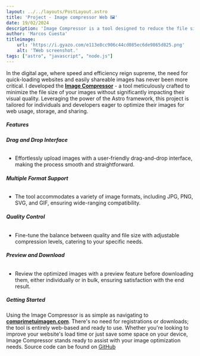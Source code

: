 ```yaml
---
layout: ../../layouts/PostLayout.astro
title: 'Project - Image compressor Web 🖼️'
date: 19/02/2024
description: 'Image Compressor is a tool designed to reduce the file size of images without significantly affecting their visual quality. This project aims to provide an efficient way for individuals and developers to decrease image sizes, making them more suitable for web usage, storage, and sharing. Made it with Astro framework.'
author: 'Marcos Cuesta'
titleimage:
    url: 'https://i.gyazo.com/e113e8cc906c44cd085ec6de9865d825.png'
    alt: 'TWeb screenshot.'
tags: ["astro", "javascript", "node.js"]
---
```


In the digital age, where speed and efficiency reign supreme, the need for quick-loading websites and easily shareable images has never been more critical. I developed the [**Image Compressor**](https://comprimetuimagen.com) - a tool meticulously crafted to minimize the file size of your images without significantly impacting their visual quality. Leveraging the power of the Astro framework, this project is tailored for individuals and developers eager to optimize their images for web usage, storage, and sharing.


##### Features

###### **Drag and Drop Interface**
- Effortlessly upload images with a user-friendly drag-and-drop interface, making the process smooth and straightforward.

###### **Multiple Format Support**
- The tool accommodates a variety of image formats, including JPG, PNG, SVG, and GIF, ensuring wide-ranging compatibility.

###### **Quality Control**
- Fine-tune the balance between quality and file size with adjustable compression levels, catering to your specific needs.

###### **Preview and Download**
- Review the optimized images with a preview feature before downloading them, either individually or in bulk, ensuring satisfaction with the end result.

##### Getting Started

Using the Image Compressor is as simple as navigating to [__comprimetuimagen.com__](https://comprimetuimagen.com). There's no need for registrations or downloads; the tool is entirely web-based and ready to use. Whether you're looking to improve your website's load time or just save some space on your device, Image Compressor stands ready to assist with your image optimization needs. Source code can be found on [GitHub](https://github.com/maarcoscuesta18/image-compressor)

